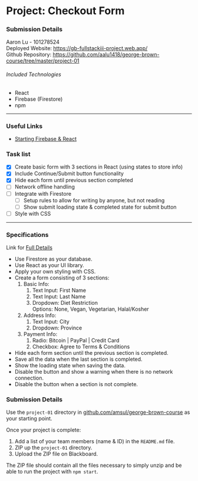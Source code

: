 # Project: Checkout Form
### Submission Details
Aaron Lu - 101278524  
Deployed Website:  https://gb-fullstackiii-project.web.app/  
Github Repository: https://github.com/aalu1418/george-brown-course/tree/master/project-01

###### Included Technologies
- React
- Firebase (Firestore)
- npm
---

### Useful Links
- [Starting Firebase & React](https://www.youtube.com/watch?v=mwNATxfUsgI)

### Task list
- [x] Create basic form with 3 sections in React (using states to store info)
- [x] Include Continue/Submit button functionality
- [x] Hide each form until previous section completed
- [ ] Network offline handling
- [ ] Integrate with Firestore
  - [ ] Setup rules to allow for writing by anyone, but not reading
  - [ ] Show submit loading state & completed state for submit button
- [ ] Style with CSS

---
### Specifications
Link for [Full Details](https://www.notion.so/Project-Checkout-Form-cc2deee7fee94165a5678ba5958242a7)
- Use Firestore as your database.
- Use React as your UI library.
- Apply your own styling with CSS.
- Create a form consisting of 3 sections:
    1. Basic Info:
        1. Text Input: First Name
        2. Text Input: Last Name
        3. Dropdown: Diet Restriction  
            Options: None, Vegan, Vegetarian, Halal/Kosher
    2. Address Info:
        1. Text Input: City
        2. Dropdown: Province
    3. Payment Info:
        1. Radio: Bitcoin | PayPal | Credit Card
        2. Checkbox: Agree to Terms & Conditions
- Hide each form section until the previous section is completed.
- Save all the data when the last section is completed.
- Show the loading state when saving the data.
- Disable the button and show a warning when there is no network connection.
- Disable the button when a section is not complete.

### Submission Details
Use the `project-01` directory in [github.com/amsul/george-brown-course](https://github.com/amsul/george-brown-course) as your starting point.

Once your project is complete:

1. Add a list of your team members (name & ID) in the `README.md` file.
2. ZIP up the `project-01` directory.
3. Upload the ZIP file on Blackboard.

The ZIP file should contain all the files necessary to simply unzip and be able to run the project with `npm start`.
